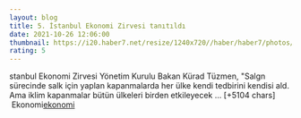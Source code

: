 ```yaml
--- 
layout: blog
title: 5. İstanbul Ekonomi Zirvesi tanıtıldı
date: 2021-10-26 12:06:00
thumbnail: https://i20.haber7.net/resize/1240x720//haber/haber7/photos/2021/43/5_istanbul_ekonomi_zirvesi_tanitildi_1635251255_7481.jpg
rating: 5
---
```

stanbul Ekonomi Zirvesi Yönetim Kurulu Bakan Kürad Tüzmen, "Salgn sürecinde salk için yaplan kapanmalarda her ülke kendi tedbirini kendisi ald. Ama iklim kapanmalar bütün ülkeleri birden etkileyecek … [+5104 chars]</br>&nbsp;Ekonomi<a href="Ekonomi">ekonomi</a>